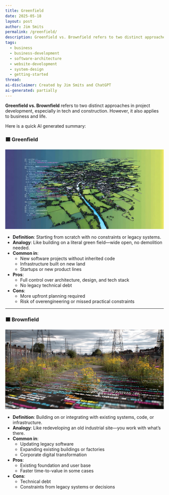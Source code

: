 ```yaml
---
title: Greenfield
date: 2025-05-18
layout: post
author: Jim Smits
permalink: /greenfield/
description: Greenfield vs. Brownfield refers to two distinct approaches in project development, especially in tech and construction.  However, it also applies to business and life.
tags:
  - business
  - business-development
  - software-architecture
  - website-development
  - system-design
  - getting-started
thread: 
ai-disclaimer: Created by Jim Smits and ChatGPT
ai-generated: partially
---
```

**Greenfield vs. Brownfield** refers to two distinct approaches in project development, especially in tech and construction.  However, it also applies to business and life.

Here is a quick AI generated summary:
### 🟩 **Greenfield**

![Code Superimposed over a 3/4 birds eye view of a pastoral community](/assets/images/posts/0_0_640_N.webp "AI Generated Graphic" )
- **Definition**: Starting from scratch with no constraints or legacy systems.
- **Analogy**: Like building on a literal green field—wide open, no demolition needed.
- **Common in**:
    - New software projects without inherited code
    - Infrastructure built on new land
    - Startups or new product lines
- **Pros**:
    - Full control over architecture, design, and tech stack
    - No legacy technical debt
- **Cons**:
    - More upfront planning required
    - Risk of overengineering or missed practical constraints

---
### 🟫 **Brownfield**

[![Code superimposed over a well worn path through an industrial area with power line structures.](/assets/images/posts/0_3_640_N.webp "AI Generated Graphic")](https://www.midjourney.com/jobs/be9136e5-8cf3-496e-8fe7-f99c6825d07f?index=3)

- **Definition**: Building on or integrating with existing systems, code, or infrastructure.    
- **Analogy**: Like redeveloping an old industrial site—you work with what’s there.    
- **Common in**:
    - Updating legacy software
    - Expanding existing buildings or factories
    - Corporate digital transformation
- **Pros**:
    - Existing foundation and user base
    - Faster time-to-value in some cases
- **Cons**:
    - Technical debt
    - Constraints from legacy systems or decisions
